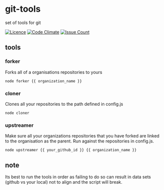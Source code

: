 # git-tools
set of tools for git

[![Licence](https://img.shields.io/badge/Licence-ISC-blue.svg)](https://opensource.org/licenses/ISC) [![Code Climate](https://codeclimate.com/github/stevenharradine/git-tools/badges/gpa.svg)](https://codeclimate.com/github/stevenharradine/git-tools) [![Issue Count](https://codeclimate.com/github/stevenharradine/git-tools/badges/issue_count.svg)](https://codeclimate.com/github/stevenharradine/git-tools)

## tools
### forker
Forks all of a organisations repositories to yours
```
node forker {{ organization_name }}
```
### cloner
Clones all your repositories to the path defined in config.js
```
node cloner
```
### upstreamer
Make sure all your organizations repositories that you have forked are linked to the organisation as the parent. Run against the repositories in config.js.
```
node upstreamer {{ your_github_id }} {{ organization_name }}
```

## note
Its best to run the tools in order as failing to do so can result in data sets (github vs your local) not to align and the script will break.
